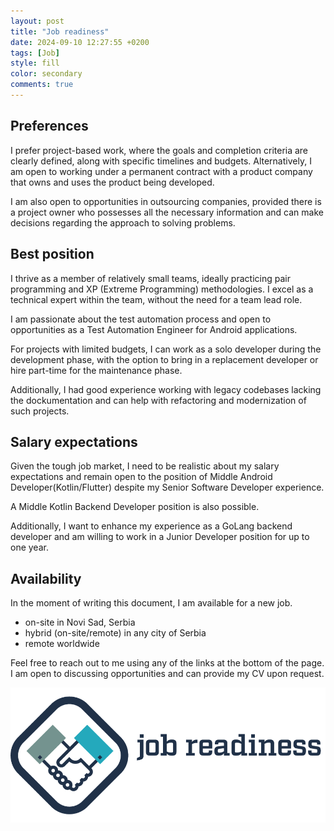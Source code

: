 ```yaml
---
layout: post
title: "Job readiness"
date: 2024-09-10 12:27:55 +0200
tags: [Job]
style: fill
color: secondary
comments: true
---
```

## Preferences

I prefer project-based work, where the goals and completion criteria are clearly defined,
along with specific timelines and budgets. Alternatively, I am open to working under a permanent
contract with a product company that owns and uses the product being developed.

I am also open to opportunities in outsourcing companies, provided there is a project owner
who possesses all the necessary information and can make decisions regarding the approach to
solving problems.

## Best position

I thrive as a member of relatively small teams, ideally practicing pair programming and XP
(Extreme Programming) methodologies. I excel as a technical expert within the team, without
the need for a team lead role.

I am passionate about the test automation process and open to opportunities as a
Test Automation Engineer for Android applications.

For projects with limited budgets, I can work as a solo developer during the development phase,
with the option to bring in a replacement developer or hire part-time for the maintenance phase.

Additionally, I had good experience working with legacy codebases lacking the dockumentation and
can help with refactoring and modernization of such projects.

## Salary expectations

Given the tough job market, I need to be realistic about my salary expectations and remain open
to the position of Middle Android Developer(Kotlin/Flutter) despite my Senior Software Developer
experience.

A Middle Kotlin Backend Developer position is also possible.

Additionally, I want to enhance my experience as a GoLang backend developer and am willing to work
in a Junior Developer position for up to one year.

## Availability

In the moment of writing this document, I am available for a new job.
 
 - on-site in Novi Sad, Serbia
 - hybrid (on-site/remote) in any city of Serbia
 - remote worldwide

Feel free to reach out to me using any of the links at the bottom of the page. I am open to discussing opportunities
and can provide my CV upon request.

![Job Readiness](/assets/images/job-readiness.png)
